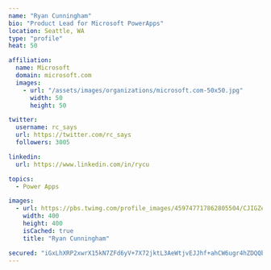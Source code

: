 ```yaml
---
name: "Ryan Cunningham"
bio: "Product Lead for Microsoft PowerApps"
location: Seattle, WA
type: "profile"
heat: 50

affiliation:
  name: Microsoft
  domain: microsoft.com
  images:
    - url: "/assets/images/organizations/microsoft.com-50x50.jpg"
      width: 50
      height: 50

twitter:
  username: rc_says
  url: https://twitter.com/rc_says
  followers: 3005

linkedin:
  url: https://www.linkedin.com/in/rycu

topics:
  - Power Apps

images:
  - url: https://pbs.twimg.com/profile_images/459747717862805504/CJIGZejd_400x400.png
    width: 400
    height: 400
    isCached: true
    title: "Ryan Cunningham"

secured: "iGxLhXRP2xwrX15kN7ZFd6yV+7X72jktL3AeWtjvEJJhf+ahCW6ugr4hZDQQbIrCT5NADweCx9SgDA9RfPO6b478EUwbN3kuz9vmRNTyt3Dma5gJnukZlo41Z+B10XJWPmuGE8a0syX2J+hI/HrDIyq0TwzH28RhLE7O4yM4mRxymD5dhiwS4N6rB7f+ZpR6/xN87u5EdSqDErvLlTeY4baY0rWFCcbvch9SmYPeiEObYMhsTX1C4P7Lx0QG0hGXS7EpoQP/drIgJgLa6VeSCWpPAVHja8mgJGIt6XV5cUQEL2ita/e+15lfcqZftQ1CNlp3w2JOrIU8P3JRlcv82Qr1WbQ6rAg5iG+6uOqV7OAIs2QnB+MjdZnxPTe1UEaxXZ9cuIWRU2Uacs60h9I0JbtP08NrOpy/wwlsCYZafyI=;bHtSzoI8LwLOsCxiqfEhBw=="
---
```


